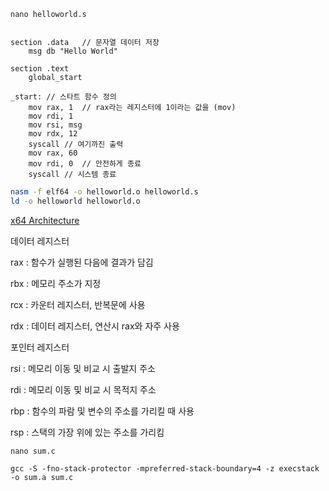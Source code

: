 ```shell
nano helloworld.s


section .data	// 문자열 데이터 저장
	msg db "Hello World"
	
section .text	
	global_start
	
_start:	// 스타트 함수 정의
	mov rax, 1	// rax라는 레지스터에 1이라는 값을 (mov)
	mov rdi, 1
	mov rsi, msg
	mov rdx, 12
	syscall	// 여기까진 출력
	mov rax, 60
	mov rdi, 0	// 안전하게 종료
	syscall	// 시스템 종료
```

```bash
nasm -f elf64 -o helloworld.o helloworld.s
ld -o helloworld helloworld.o
```



[x64 Architecture](<https://docs.microsoft.com/sr-cyrl-rs/windows-hardware/drivers/debugger/x64-architecture> )

데이터 레지스터

rax : 함수가 실행된 다음에 결과가 담김

rbx : 메모리 주소가 지정

rcx :  카운터 레지스터, 반복문에 사용

rdx : 데이터 레지스터, 연산시 rax와 자주 사용



포인터 레지스터

rsi : 메모리 이동 및 비교 시 출발지 주소

rdi : 메모리 이동 및 비교 시 목적지 주소

rbp : 함수의 파람 및 변수의 주소를 가리킬 때 사용

rsp : 스택의 가장 위에 있는 주소를 가리킴



```shell
nano sum.c

gcc -S -fno-stack-protector -mpreferred-stack-boundary=4 -z execstack -o sum.a sum.c 
```

